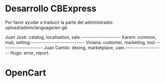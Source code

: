 # Desarrollo CBExpress
Por favor ayudar a traducir la parte del administrador.
upload/admin/language/en-gb

Juan José: catalog, localisation, sale.--------------------
Karem: common, mail, setting.---------------------------
Viviana: customer, marketing, tool.---------------------
Juan Camilo: desing, marketplace, user.-------------------
Hugo: error, report.


# OpenCart
